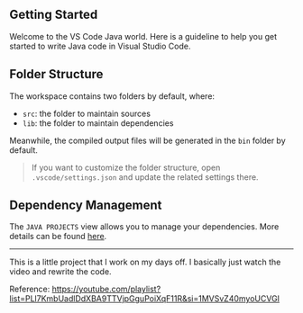 ## Getting Started

Welcome to the VS Code Java world. Here is a guideline to help you get started to write Java code in Visual Studio Code.

## Folder Structure

The workspace contains two folders by default, where:

- `src`: the folder to maintain sources
- `lib`: the folder to maintain dependencies

Meanwhile, the compiled output files will be generated in the `bin` folder by default.

> If you want to customize the folder structure, open `.vscode/settings.json` and update the related settings there.

## Dependency Management

The `JAVA PROJECTS` view allows you to manage your dependencies. More details can be found [here](https://github.com/microsoft/vscode-java-dependency#manage-dependencies).

---

This is a little project that I work on my days off. I basically just watch the video and rewrite the code.

Reference: https://youtube.com/playlist?list=PLl7KmbUadlDdXBA9TTVjpGguPoiXqF11R&si=1MVSvZ40myoUCVGI
